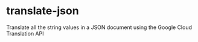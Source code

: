# translate-json
Translate all the string values in a JSON document using the Google Cloud Translation API
